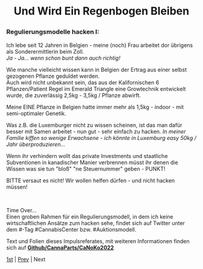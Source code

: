 # <p style='text-align: center;'> Und Wird Ein Regenbogen Bleiben </p>

### Regulierungsmodelle hacken I:

Ich lebe seit 12 Jahren in Belgien - meine (noch) Frau arbeitet dor übrigens als Sonderermittlerin beim Zoll.  
*Ja - Ja... wenn schon bunt dann auch richtig!*

Wie manche vielleicht wissen kann in Belgien der Ertrag aus einer selbst gezogenen Pflanze geduldet werden.  
Auch wird nicht unbekannt sein, das aus der Kalifornischen 6 Pflanzen/Patient Regel im Emerald Triangle eine Growtechnik entwickelt wurde, die zuverlässig 2,5kg - 3,5kg / Pflanze abwirft.  

Meine EINE Pflanze in Belgien hatte immer mehr als 1,5kg - indoor - mit semi-optimaler Genetik.  

Was z.B. die Luxemburger nicht zu wissen scheinen, ist das man dafür besser mit Samen arbeitet - nun gut - sehr einfach zu hacken.
*In meiner Familie kiffen so wenige Erwachsene - ich könnte in Luxemburg easy 50kg / Jahr überproduzieren...*

Wenn ihr verhindern wollt das private Investments und staatliche Subventionen in kanadischer Manier verbrennen müsst ihr denen die Wissen was sie tun "bloß" "ne Steuernummer" geben - PUNKT!

BITTE versaut es nicht! Wir wollen helfen dürfen - und nicht hacken müssen!

<br>

Time Over...  
Einen groben Rahmen für ein Regulierungsmodell, in dem ich keine wirtschaftlichen Ansätze zum hacken sehe, findet sich auf Twitter unter dem #-Tag #CannabisCenter bzw. #Auktionsmodell.

Text und Folien dieses Impulsreferates, mit weiteren Informationen finden sich auf **[Github/CannaParts/CaNoKo2022](https://github.com/CannaParts/CaNoKo2022)**
<br>

[1st](CaNoKo-Folien.md) | [Prev](BlackMarket1.md) | Next
